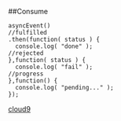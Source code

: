 ##Consume

    asyncEvent()
    //fulfilled
    .then(function( status ) {
      console.log( "done" );
    //rejected
    },function( status ) {
      console.log( "fail" );
    //progress
    },function() {
      console.log( "pending..." );
    });

<a href="https://c9.io/autosponge/promises#openfile-q_example.js" target="_blank">cloud9</a>